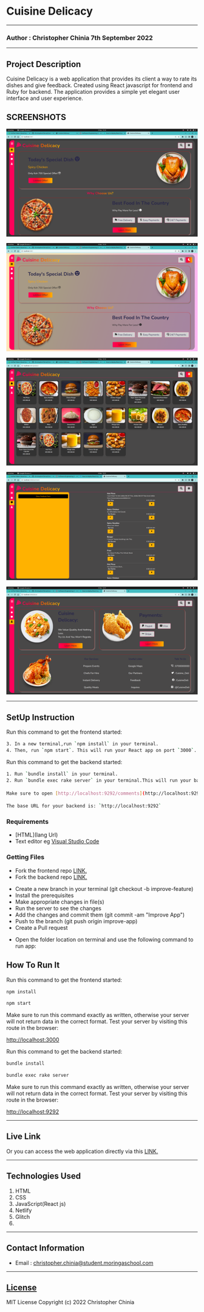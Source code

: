 # Cuisine Delicacy
*****
### Author : Christopher Chinia 7th September 2022
****
## Project Description
Cuisine Delicacy is a web application that provides its client a way to rate its dishes and give feedback. Created using React javascript for frontend and  Ruby for backend. The application provides a simple yet elegant user interface and user experience.

## SCREENSHOTS
![Homepage  Dark SCREENSHOTS](./public/images/Dark%20home.png)

![Homepage  Light SCREENSHOTS](./public/images/light%20home.png)
 
![Products page SCREENSHOTS](./public/images/product.png)

![Comments page SCREENSHOTS](./public/images/comments.png)

![About page SCREENSHOTS](./public/images/about.png)


********
## SetUp Instruction
Run this command to get the frontend started:
```sh
3. In a new terminal,run `npm install` in your terminal.
4. Then, run `npm start`. This will run your React app on port `3000`.
```
Run this command to get the backend started:

```sh
1. Run `bundle install` in your terminal.
2. Run `bundle exec rake server` in your terminal.This will run your backend on port `9292`.

Make sure to open [http://localhost:9292/comments](http://localhost:9292/comments) in the browser to verify that your backend is working before you proceed!

The base URL for your backend is: `http://localhost:9292`
```




### Requirements
* [HTML](lang Url)
* Text editor eg [Visual Studio Code](https://code.visualstudio.com/download)


### Getting Files
* Fork the frontend repo [LINK.](https://github.com/ChristopherChinia/CuisineDeli-client.git)
* Fork the backend repo [LINK.](https://github.com/ChristopherChinia/CuisineDelicacy-Server.git)
- Create a new branch in your terminal (git checkout -b improve-feature)
- Install the prerequisites
- Make appropriate changes in file(s)
- Run the server to see the changes
- Add the changes and commit them (git commit -am "Improve App")
- Push to the branch (git push origin improve-app)
- Create a Pull request
* Open the folder location on terminal and use the following command to run app:

## How To Run It
Run this command to get the frontend started:

```sh
npm install
```

```sh
npm start
```
Make sure to run this command exactly as written,
otherwise your server will
not return data in the correct format. Test your server by visiting this route
in the browser:

[http://localhost:3000](http://localhost:3000)

Run this command to get the backend started:

```sh
bundle install
```

```sh
bundle exec rake server
```
Make sure to run this command exactly as written,
otherwise your server will
not return data in the correct format. Test your server by visiting this route
in the browser:

[http://localhost:9292](http://localhost:9292/comments)

*****
## Live Link
Or you can access the web application directly via this [LINK.]() 
*****

## Technologies Used
1. HTML
2. CSS
3. JavaScript(React js)
4. Netlify
5. Glitch
6. 


*****
## Contact Information
* Email : christopher.chinia@student.moringaschool.com
*****
## [License](LICENSE)
MIT License
Copyright (c) 2022 Christopher Chinia
